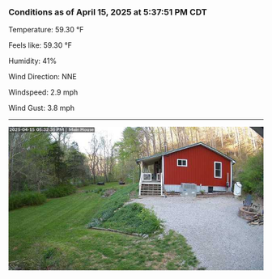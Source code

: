 ### Conditions as of April 15, 2025 at 5:37:51 PM CDT 

Temperature: 59.30 &deg;F

Feels like: 59.30 &deg;F

Humidity: 41%

Wind Direction: NNE

Windspeed: 2.9 mph

Wind Gust: 3.8 mph

---

<img src="./images/latest.jpeg"/>

